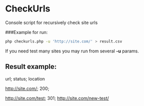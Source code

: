 # СheckUrls
Console script for recursively check site urls

###Example for run:
```sh
php checkurls.php -u 'http://site.com/' > result.csv
```
If you need test many sites you may run from several **-u** params.

## Result example:
url; status; location

http://site.com/; 200;

http://site.com/test; 301; http://site.com/new-test/
